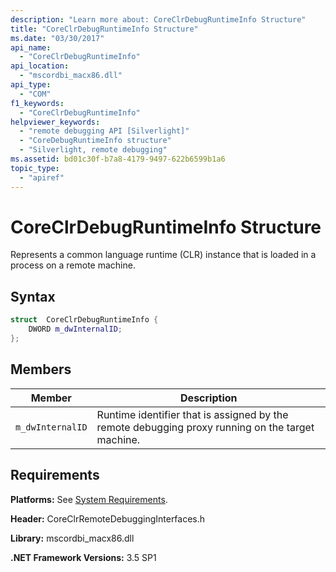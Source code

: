 ```yaml
---
description: "Learn more about: CoreClrDebugRuntimeInfo Structure"
title: "CoreClrDebugRuntimeInfo Structure"
ms.date: "03/30/2017"
api_name: 
  - "CoreClrDebugRuntimeInfo"
api_location: 
  - "mscordbi_macx86.dll"
api_type: 
  - "COM"
f1_keywords: 
  - "CoreClrDebugRuntimeInfo"
helpviewer_keywords: 
  - "remote debugging API [Silverlight]"
  - "CoreDebugRuntimeInfo structure"
  - "Silverlight, remote debugging"
ms.assetid: bd01c30f-b7a8-4179-9497-622b6599b1a6
topic_type: 
  - "apiref"
---
```

# CoreClrDebugRuntimeInfo Structure

Represents a common language runtime (CLR) instance that is loaded in a process on a remote machine.  
  
## Syntax  
  
```cpp  
struct  CoreClrDebugRuntimeInfo {  
    DWORD m_dwInternalID;  
};  
```  
  
## Members  
  
|Member|Description|  
|------------|-----------------|  
|`m_dwInternalID`|Runtime identifier that is assigned by the remote debugging proxy running on the target machine.|  
  
## Requirements  

 **Platforms:** See [System Requirements](../../get-started/system-requirements.md).  
  
 **Header:** CoreClrRemoteDebuggingInterfaces.h  
  
 **Library:** mscordbi_macx86.dll  
  
 **.NET Framework Versions:** 3.5 SP1
